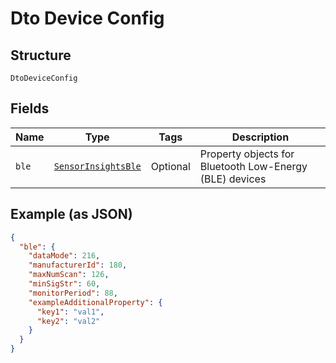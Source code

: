 
# Dto Device Config

## Structure

`DtoDeviceConfig`

## Fields

| Name | Type | Tags | Description |
|  --- | --- | --- | --- |
| `ble` | [`SensorInsightsBle`](../../doc/models/sensor-insights-ble.md) | Optional | Property objects for Bluetooth Low-Energy (BLE) devices |

## Example (as JSON)

```json
{
  "ble": {
    "dataMode": 216,
    "manufacturerId": 180,
    "maxNumScan": 126,
    "minSigStr": 60,
    "monitorPeriod": 88,
    "exampleAdditionalProperty": {
      "key1": "val1",
      "key2": "val2"
    }
  }
}
```


